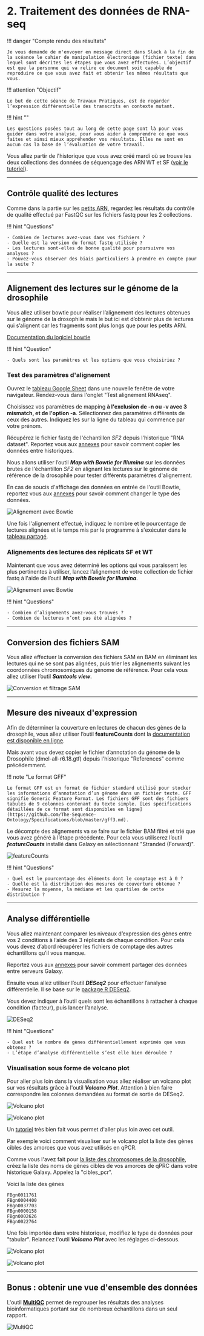 # 2. Traitement des données de RNA-seq

!!! danger "Compte rendu des résultats"

	Je vous demande de m'envoyer en message direct dans Slack à la fin de la scéance le cahier de manipulation électronique (fichier texte) dans lequel sont décrites les étapes que vous avez effectuées. L’objectif est que la personne qui va relire ce document soit capable de reproduire ce que vous avez fait et obtenir les mêmes résultats que vous.

!!! attention "Objectif"

	Le but de cette séance de Travaux Pratiques, est de regarder l’expression différentielle des transcrits en contexte mutant.

!!! hint ""

	Les questions posées tout au long de cette page sont là pour vous guider dans votre analyse, pour vous aider à comprendre ce que vous faites et ainsi mieux appréhender vos résultats. Elles ne sont en aucun cas la base de l’évaluation de votre travail.

Vous allez partir de l'historique que vous avez créé mardi où se trouve les deux  collections des données de séquençage des ARN WT et SF ([voir le tutoriel](https://artbio.github.io/startbio/AnalyseGenomes_2022/Loading_data_in_galaxy/#5-dataset-collections)).


--------------------------------------------------------------------------------
## Contrôle qualité des lectures

Comme dans la partie sur les [petits ARN](./srna.md#controle-qualite-des-lectures), regardez les résultats du contrôle de qualité effectué par FastQC sur les fichiers fastq pour les 2 collections.

!!! hint "Questions"

	- Combien de lectures avez-vous dans vos fichiers ?
	- Quelle est la version du format fastq utilisée ?
	- Les lectures sont-elles de bonne qualité pour poursuivre vos analyses ?
	- Pouvez-vous observer des biais particuliers à prendre en compte pour la suite ?


--------------------------------------------------------------------------------
## Alignement des lectures sur le génome de la drosophile

Vous allez utiliser bowtie pour réaliser l’alignement des lectures obtenues sur le génome de la drosophile mais le but ici est d’obtenir plus de lectures qui s’alignent car les fragments sont plus longs que pour les petits ARN.

[Documentation du logiciel bowtie](http://bowtie-bio.sourceforge.net/manual.shtml)

!!! hint "Question"

	- Quels sont les paramètres et les options que vous choisiriez ?


### Test des paramètres d'alignement

Ouvrez le [tableau Google Sheet](https://docs.google.com/spreadsheets/d/1Cxe_UCjYfFXXRGcaMgyTm_m6uJrKGDy_UYKGS4K-EZM/) dans une nouvelle fenêtre de votre navigateur. Rendez-vous dans l'onglet "Test alignement RNAseq".

Choisissez vos paramètres de mapping **à l'exclusion de -n ou -v avec 3 mismatch, et de l'option -a**. Sélectionnez des paramètres différents de ceux des autres. Indiquez les sur la ligne du tableau qui commence par votre prénom. 

Récupérez le fichier fastq de l'échantillon *SF2* depuis l'historique "RNA dataset". Reportez vous aux [annexes](./annexes.md) pour savoir comment copier les données entre historiques.

Nous allons utiliser l’outil ***Map with Bowtie for Illumina*** sur les données brutes de l'échantillon *SF2* en alignant les lectures sur le génome de référence de la drosophile pour tester différents paramètres d'alignement.

En cas de soucis d'affichage des données en entrée de l'outil Bowtie, reportez vous aux [annexes](./annexes.md) pour savoir comment changer le type des données.

![Alignement avec Bowtie](img/rna/bowtie1.png "Alignement avec Bowtie")

Une fois l'alignement effectué, indiquez le nombre et le pourcentage de lectures alignées et le temps mis par le programme à s'exécuter dans le [tableau partagé](https://docs.google.com/spreadsheets/d/1Cxe_UCjYfFXXRGcaMgyTm_m6uJrKGDy_UYKGS4K-EZM/).


### Alignements des lectures des réplicats SF et WT

Maintenant que vous avez déterminé les options qui vous paraissent les plus pertinentes à utiliser, lancez l’alignement de votre collection de fichier fastq à l'aide de l’outil ***Map with Bowtie for Illumina***.

![Alignement avec Bowtie](img/rna/bowtie2.png "Alignement avec Bowtie")

!!! hint "Questions"

	- Combien d’alignements avez-vous trouvés ?
	- Combien de lectures n’ont pas été alignées ?


--------------------------------------------------------------------------------
## Conversion des fichiers SAM

Vous allez effectuer la conversion des fichiers SAM en BAM en éliminant les lectures qui ne se sont pas alignées, puis trier les alignements suivant les coordonnées chromosomiques du génome de référence. Pour cela vous allez utiliser l’outil ***Samtools view***.

![Conversion et filtrage SAM](img/rna/sam-filter-bam.png "Conversion et filtrage SAM")


--------------------------------------------------------------------------------
## Mesure des niveaux d'expression

Afin de déterminer la couverture en lectures de chacun des gènes de la drosophile, vous allez utiliser l’outil **featureCounts** dont la [documentation est disponible en ligne](https://www.rdocumentation.org/packages/Rsubread/versions/1.22.2/topics/featureCounts).

Mais avant vous devez copier le fichier d’annotation du génome de la Drosophile (dmel-all-r6.18.gtf) depuis l'historique "References" comme précédemment.

!!! note "Le format GFF"

	Le format GFF est un format de fichier standard utilisé pour stocker les informations d’annotation d’un génome dans un fichier texte. GFF signifie Generic Feature Format. Les fichiers GFF sont des fichiers tabulés de 9 colonnes contenant du texte simple. [Les spécifications détaillées de ce format sont disponibles en ligne](https://github.com/The-Sequence-Ontology/Specifications/blob/master/gff3.md).

Le décompte des alignements va se faire sur le fichier BAM filtré et trié que vous avez généré à l’étape précédente. Pour cela vous utiliserez l’outil ***featureCounts*** installé dans Galaxy en sélectionnant "Stranded (Forward)". 

![featureCounts](img/rna/featurecounts.png "featureCounts")

!!! hint "Questions"

	- Quel est le pourcentage des éléments dont le comptage est à 0 ?
	- Quelle est la distribution des mesures de couverture obtenue ?
	- Mesurez la moyenne, la médiane et les quartiles de cette distribution ?


--------------------------------------------------------------------------------
## Analyse différentielle

Vous allez maintenant comparer les niveaux d’expression des gènes entre vos 2 conditions à l’aide des 3 réplicats de chaque condition. Pour cela vous devez d’abord récupérer les fichiers de comptage des autres échantillons qu’il vous manque.

Reportez vous aux [annexes](./annexes.md) pour savoir comment partager des données entre serveurs Galaxy.

Ensuite vous allez utiliser l’outil ***DESeq2*** pour effectuer l’analyse différentielle. Il se base sur le [package R DESeq2](http://bioconductor.org/packages/release/bioc/html/DESeq2.html).

Vous devez indiquer à l’outil quels sont les échantillons à rattacher à chaque condition (facteur), puis lancer l’analyse.

![DESeq2](img/rna/deseq2.png "DESeq2")

!!! hint "Questions"

	- Quel est le nombre de gènes différentiellement exprimés que vous obtenez ?
	- L’étape d’analyse différentielle s’est elle bien déroulée ?


### Visualisation sous forme de volcano plot

Pour aller plus loin dans la visualisation vous allez réaliser un volcano plot sur vos résultats grâce à l'outil ***Volcano Plot***.
Attention à bien faire correspondre les colonnes demandées au format de sortie de DESeq2.

![Volcano plot](img/rna/volcano_plot.png "Volcano plot")

![Volcano plot](img/rna/volcano_result.png "Volcano result")

Un [tutoriel](https://training.galaxyproject.org/training-material/topics/transcriptomics/tutorials/rna-seq-viz-with-volcanoplot/tutorial.html) très bien fait vous permet d'aller plus loin avec cet outil.

Par exemple voici comment visualiser sur le volcano plot la liste des gènes cibles des amorces que vous avez utilisés en qPCR.

Comme vous l'avez fait pour [la liste des chromosomes de la drosophile](https://artbio.github.io/startbio/AnalyseGenomes_2022/Preparing_reference/#a-simplify-fasta-headers), créez la liste des noms de gènes cibles de vos amorces de qPRC dans votre historique Galaxy. Appelez la "cibles_pcr".

Voici la liste des gènes
```
FBgn0011761
FBgn0004400
FBgn0037703
FBgn0000158
FBgn0002626
FBgn0022764
```

Une fois importée dans votre historique, modifiez le type de données pour "tabular".
Relancez l'outil ***Volcano Plot*** avec les réglages ci-dessous.

![Volcano plot](img/rna/volcano_plot2.png "Volcano plot")

![Volcano plot](img/rna/volcano_result2.png "Volcano result")


--------------------------------------------------------------------------------
## Bonus : obtenir une vue d'ensemble des données

L'outil **[MultiQC](https://multiqc.info/)** permet de regrouper les résultats des analyses bioinformatiques portant sur de nombreux échantillons dans un seul rapport.

![MultiQC](img/rna/multiqc.png "MultiQC")


